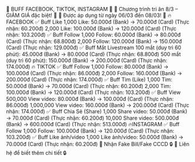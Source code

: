 📌 BUFF FACEBOOK, TIKTOK, INSTAGRAM 📌
🎉 Chương trình tri ân 8/3 – GIẢM GIÁ đặc biệt! 🎉
💖 Được áp dụng từ ngày 06/03 đến 08/03! 💖
🔥 FACEBOOK
✅ Buff Like
1,000 Like: 50.000đ (Bank) → 70.000đ (Card) (Thực nhận: 60.200đ)
2,000 Like: 100.000đ (Bank) → 120.000đ (Card) (Thực nhận: 103.200đ)
✅ Buff Follow
1,000 Follow: 60.000đ (Bank) → 80.000đ (Card) (Thực nhận: 68.800đ)
2,000 Follow: 120.000đ (Bank) → 150.000đ (Card) (Thực nhận: 129.000đ)
✅ Buff Mắt Livestream
100 mắt (duy trì 60 phút): 45.000đ (Bank) → 80.000đ (Card) (Thực nhận: 68.800đ)
500 mắt (duy trì 60 phút): 150.000đ (Bank) → 200.000đ (Card) (Thực nhận: 174.000đ)
🔥 TIKTOK
✅ Buff Follow
1,000 Follow: 80.000đ (Bank) → 100.000đ (Card) (Thực nhận: 86.000đ)
2,000 Follow: 160.000đ (Bank) → 200.000đ (Card) (Thực nhận: 174.000đ)
✅ Buff Tim (Like)
1,000 Tim: 50.000đ (Bank) → 70.000đ (Card) (Thực nhận: 60.200đ)
2,000 Tim: 100.000đ (Bank) → 120.000đ (Card) (Thực nhận: 103.200đ)
✅ Buff View
500,000 View video: 80.000đ (Bank) → 100.000đ (Card) (Thực nhận: 86.000đ)
1,000,000 View video: 160.000đ (Bank) → 200.000đ (Card) (Thực nhận: 174.000đ)
✅ Buff Chia Sẻ (Share)
1,000 Share video: 50.000đ (Bank) → 70.000đ (Card) (Thực nhận: 60.200đ)
10,000 Share video: 500.000đ (Bank) → 600.000đ (Card) (Thực nhận: 513.000đ)
🔥INSTAGRAM
✅ Buff Follow
1,000 Follow: 100.000đ (Bank) → 120.000đ (Card) (Thực nhận: 103.200đ)
✅ Buff Like ảnh/video
1,000 Like ảnh/video: 50.000đ (Bank) → 70.000đ (Card) (Thực nhận: 60.200đ)
📌 Nhận Fake Bill/Fake CCCD 🔒
🔑 Liên hệ để biết thêm chi tiết 🔒

